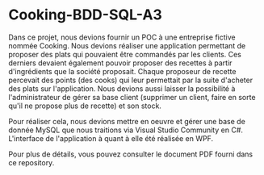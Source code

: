 # Cooking-BDD-SQL-A3
Dans ce projet, nous devions fournir un POC à une entreprise fictive nommée Cooking. Nous devions réaliser une application permettant de proposer des plats qui pouvaient être commandés par les clients. Ces derniers devaient également pouvoir proposer des recettes à partir d'ingrédients que la société proposait. Chaque proposeur de recette percevait des points (des cooks) qui leur permettait par la suite d'acheter des plats sur l'application.
Nous devions aussi laisser la possibilité à l'administrateur de gérer sa base client (supprimer un client, faire en sorte qu'il ne propose plus de recette) et son stock.

Pour réaliser cela, nous devions mettre en oeuvre et gérer une base de donnée MySQL que nous traitions via Visual Studio Community en C#. L'interface de l'application à quant à elle été réalisée en WPF.

Pour plus de détails, vous pouvez consulter le document PDF fourni dans ce repository.
